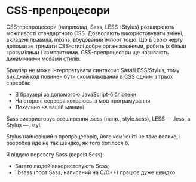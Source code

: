 # CSS-препроцесори

CSS-препроцесори (наприклад, Sass, LESS і Stylus) розширюють можливості стандартного CSS. Дозволяють використовувати змінні, вкладені правила, mixins, вбудований імпорт тощо. Що в свою чергу допомагає тримати CSS-стилі добре організованими, робить їх більш зрозумілими і компактними. CSS-препроцесори ще називають динамічними мовами стилів.

Браузер не може інтерпретувати синтаксис Sass/LESS/Stylus, тому вихідний код повинен бути скомпільований в CSS одним з трьох способів:

* В браузері за допомогою JavaScript-бібліотеки
* На стороні сервера котроюсь із мов програмування
* Локально на вашій машині

Sass використовує розширення .scss (напр., style.scss), LESS — .less, а Stylus — .styl.

Stylus найновіший з препроцесорів, його ком'юніті не таке велике, і розробка йде не так швидко, як того хотілося б.

Я віддаю перевагу Sass (версія Scss):

* Багато людей використовують Scss;
* libsass (порт Sass, написаний на C/C++) працює дуже швидко.
